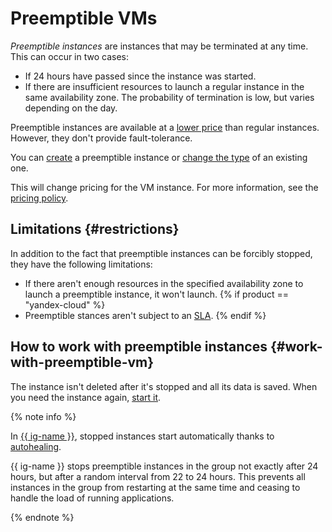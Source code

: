 # Preemptible VMs

*Preemptible instances* are instances that may be terminated at any time. This can occur in two cases:
* If 24 hours have passed since the instance was started.
* If there are insufficient resources to launch a regular instance in the same availability zone. The probability of termination is low, but varies depending on the day.

Preemptible instances are available at a [lower price](../pricing.md#prices-instance-resources) than regular instances. However, they don't provide fault-tolerance.

You can [create](../operations/vm-create/create-preemptible-vm.md#create-preemptible) a preemptible instance or [change the type](../operations/vm-create/create-preemptible-vm.md#preemptible-to-regular) of an existing one.

This will change pricing for the VM instance. For more information, see the [pricing policy](../pricing.md).


## Limitations {#restrictions}

In addition to the fact that preemptible instances can be forcibly stopped, they have the following limitations:

* If there aren't enough resources in the specified availability zone to launch a preemptible instance, it won't launch.
   {% if product == "yandex-cloud" %}
* Preemptible stances aren't subject to an [SLA](../../overview/sla.md).
   {% endif %}

## How to work with preemptible instances {#work-with-preemptible-vm}

The instance isn't deleted after it's stopped and all its data is saved. When you need the instance again, [start it](../operations/vm-control/vm-stop-and-start#start).

{% note info %}

In [{{ ig-name }}](instance-groups/index.md), stopped instances start automatically thanks to [autohealing](instance-groups/autohealing.md).

{{ ig-name }} stops preemptible instances in the group not exactly after 24 hours, but after a random interval from 22 to 24 hours. This prevents all instances in the group from restarting at the same time and ceasing to handle the load of running applications.

{% endnote %}
